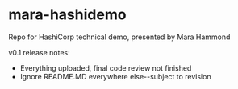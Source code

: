 # mara-hashidemo
 Repo for HashiCorp technical demo, presented by Mara Hammond

v0.1 release notes:
* Everything uploaded, final code review not finished
* Ignore README.MD everywhere else--subject to revision
